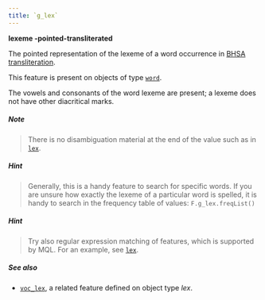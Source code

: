 ```yaml
---
title: `g_lex`
---
```


**lexeme -pointed-transliterated**


The pointed representation of the lexeme of a word occurrence in 
[BHSA transliteration]({{tfd}}/writing/hebrew.html).

This feature is present on objects of type
[`word`](otype.md).

The vowels and consonants of the word lexeme are present; a lexeme does not have other diacritical marks.

##### Note
> There is no disambiguation material at the end of the value such as in [`lex`](lex.md).

##### Hint
> Generally, this is a handy feature to search for specific words.
If you are unsure how exactly the lexeme of a particular word is spelled, it is handy to search in the
frequency table of values: `F.g_lex.freqList()`

##### Hint
> Try also regular expression matching of features, which is supported by MQL. For an example, see [`lex`](lex.md).

##### See also

* [`voc_lex`](voc_lex.md), a related feature defined on object type *lex*.
